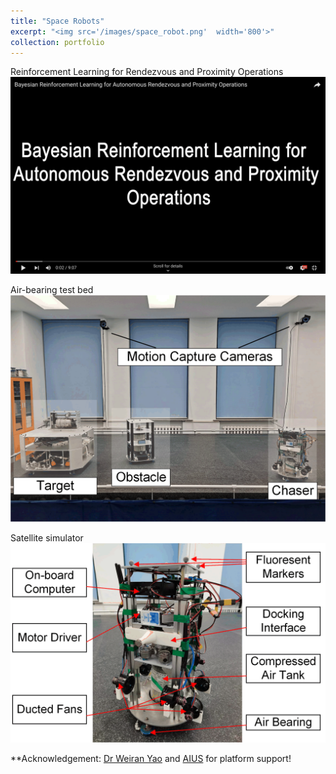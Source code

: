 ```yaml
---
title: "Space Robots"
excerpt: "<img src='/images/space_robot.png'  width='800'>"
collection: portfolio
---
```


Reinforcement Learning for Rendezvous and Proximity Operations
[![Watch the video](/images/space_robot_youtube1.png)](https://youtu.be/Elo7wOvmWXE)

Air-bearing test bed
<img src='/images/space_overview2.png'>

Satellite simulator
<img src='/images/space_spacecraft.png'>

**Acknowledgement: [Dr Weiran Yao](https://scholar.google.com/citations?user=4urvR3YAAAAJ&hl=en) and [AIUS](http://aius.hit.edu.cn/) for platform support!







